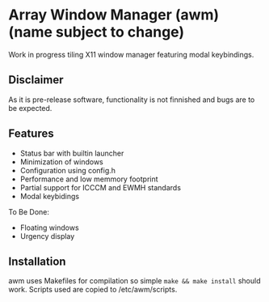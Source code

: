 # Array Window Manager (awm) (name subject to change)

Work in progress tiling X11 window manager featuring modal keybindings.

## Disclaimer
As it is pre-release software, functionality is not finnished and bugs are to be
expected.

## Features
- Status bar with builtin launcher
- Minimization of windows
- Configuration using config.h
- Performance and low memmory footprint
- Partial support for ICCCM and EWMH standards
- Modal keybidings

To Be Done:
- Floating windows
- Urgency display

## Installation
awm uses Makefiles for compilation so simple `make && make install` should work.
Scripts used are copied to /etc/awm/scripts.

